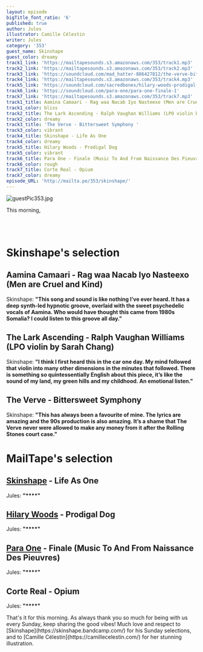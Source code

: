 ```yaml
---
layout: episode
bigTitle_font_ratio: '6'
published: true
author: Jules
illustrator: Camille Célestin
writer: Jules
category: '353'
guest_name: Skinshape
guest_color: dreamy
track1_link: 'https://mailtapesounds.s3.amazonaws.com/353/track1.mp3'
track2_link: 'https://mailtapesounds.s3.amazonaws.com/353/track2.mp3'
track3_link: 'https://soundcloud.com/mad_hatter-886427812/the-verve-bittersweet-symphony'
track4_link: 'https://mailtapesounds.s3.amazonaws.com/353/track4.mp3'
track5_link: 'https://soundcloud.com/sacredbones/hilary-woods-prodigal-dog'
track6_link: 'https://soundcloud.com/para-one/para-one-finale-1'
track7_link: 'https://mailtapesounds.s3.amazonaws.com/353/track7.mp3'
track1_title: Aamina Camaari - Rag waa Nacab Iyo Nasteexo (Men are Cruel and Kind)
track1_color: bliss
track2_title: The Lark Ascending - Ralph Vaughan Williams (LPO violin by Sarah Chang)
track2_color: dreamy
track3_title: 'The Verve - Bittersweet Symphony '
track3_color: vibrant
track4_title: Skinshape - Life As One
track4_color: dreamy
track5_title: Hilary Woods - Prodigal Dog
track5_color: vibrant
track6_title: Para One - Finale (Music To And From Naissance Des Pieuvres)
track6_color: rough
track7_title: Corte Real - Opium
track7_color: dreamy
episode_URL: 'http://mailta.pe/353/skinshape/'
---
```

![guestPic353.jpg]({{site.baseurl}}/img/guestPic353.jpg)
<p id="introduction"> This morning, 
  
<br><br>
</p>


# Skinshape's selection


## Aamina Camaari - Rag waa Nacab Iyo Nasteexo (Men are Cruel and Kind)
Skinshape: **"**This song and sound is like nothing I’ve ever heard. It has a deep synth-led hypnotic groove, overlaid with the sweet psychedelic vocals of Aamina. Who would have thought this came from 1980s Somalia? I could listen to this groove all day.**"**

## The Lark Ascending - Ralph Vaughan Williams (LPO violin by Sarah Chang)
Skinshape: **"**I think I first heard this in the car one day. My mind followed that violin into many other dimensions in the minutes that followed. There is something so quintessentially English about this piece, it’s like the sound of my land, my green hills and my childhood. An emotional listen.**"**

## The Verve - Bittersweet Symphony
Skinshape: **"**This has always been a favourite of mine. The lyrics are amazing and the 90s production is also amazing. It’s a shame that The Verve never were allowed to make any money from it after the Rolling Stones court case.**"**


# MailTape's selection

## [Skinshape](https://skinshape.bandcamp.com/) - Life As One
Jules: **"****"**

## [Hilary Woods](https://hilarywoodsmusic.bandcamp.com/) - Prodigal Dog
Jules: **"****"**

## [Para One](https://soundcloud.com/para-one/) - Finale (Music To And From Naissance Des Pieuvres)
Jules: **"****"**

## Corte Real - Opium
Jules: **"****"**



<p id="outroduction">That's it for this morning. As always thank you so much for being with us every Sunday, keep sharing the good vibes! Much love and respect to [Skinshape](https://skinshape.bandcamp.com/) for his Sunday selections, and to [Camille Célestin](https://camillecelestin.com/) for her stunning illustration. </p>

